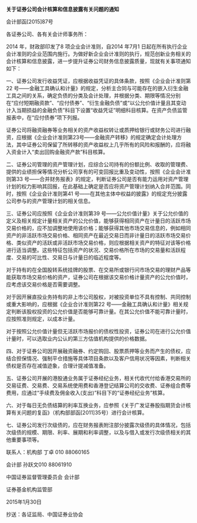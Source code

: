 **关于证券公司会计核算和信息披露有关问题的通知**

会计部函[2015]87号

各证券公司、各有关会计师事务所：

2014 年，财政部印发了8 项企业会计准则，自2014 年7月1
日起在所有执行企业会计准则的企业范围内施行。为做好新企业会计准则的执行，规范创新业务相关的会计核算和信息披露，进一步提升证券公司财务信息披露质量，现就有关事项通知如下：

一、证券公司发行收益凭证，应根据收益凭证的具体条款，按照《企业会计准则第22
号——金融工具确认和计量》的规定，分析主合同与可能存在的嵌入衍生金融工具之间的关系，确定负债的分类及会计处理，并根据分类、期限等情况分别在“应付短期融资款”、“应付债券”、“衍生金融负债”或“以公允价值计量且其变动计入当期损益的金融负债”科目下设置“收益凭证”明细科目核算。在资产负债监管报表中，在“应付债券”项下列报。

证券公司将融资融券等业务相关的资产收益权转让或质押给银行或财务公司进行融资，应根据《企业会计准则第23号——金融资产转移》的规定确定会计处理方法，其中证券公司保留了所转移的资产收益权上几乎所有的风险和报酬的，应将融入资金计入“卖出回购金融资产款”科目核算。

二、证券公司管理的资产管理计划，应综合公司持有的份额比例、收取的管理费、提供的业绩担保等情况分析公司享有的可变回报比重及变动性，按照《企业会计准则第33
号——合并财务报表》的规定，判断证券公司是否有能力运用对资产管理计划的权力影响其回报，在此基础上确定是否应将资产管理计划纳入合并范围。同时，按照《企业会计准则第41
号——在其他主体中权益的披露》的规定充分披露公司参与的资产管理计划的相关信息。

三、证券公司应按照《企业会计准则第39
号——公允价值计量》关于公允价值的定义及相关规定计量相关资产的公允价值，能够获得相同资产在计量日的活跃市场交易价格的，应不加调整地使用该价格；能够获得其他市场交易信息的，例如相同资产的非活跃市场交易价格、相同资产在最近交易日而非计量日的活跃市场交易价格、类似资产的活跃或非活跃市场交易价格，则应根据相关资产的特征对该等价格进行适当调整。这些特征包括资产的状况、交易价格所在市场的交易量和活跃程度、交易的可比性、交易日与计量日的临近程度等。

对于持有的在全国股转系统挂牌的股票、在交易所或银行问市场交易的理财产品等能获取市场交易价格的资产，证券公司在根据该交易价格计量资产的公允价值时，应考虑该交易价格是否需要调整。

对于因开展直投业务持有的非上市公司股权，对被投资单位不具有控制、共同控制或重大影响的，应根据《企业合计准则第22
号——金融工具确认和计量》相关规定判断该股权投资的公允价值是否能够可靠计量。在其公允价值不能可靠计量时，应按照准则规定，以成本计量。

对于按照公允价值计量但无活跃市场报价的债权性投资，证券公司在进行公允价值计量时，可以选取业内公认的第三方估值机构提供的价格数据。

四、对于证券公司因开展融资融券、约定购回、股票质押等业务而产生的债权，应结合担保情况、强制平仓措施等具体项目条款以及客户信用状况等因素，判断相关债权是否存在减值迹象，合理计提减值准备。

五、证券公司开展的港股通业务属于证券经纪业务，相关代收代付给香港交易所的交易征费、交易费、交易系统使用费和香港登记结算公司的交收费、证券组合费等费用，应通过“手续费及佣金收入(支出)”科目下的“证券经纪业务”核算。

六、对于每日无负债结算的利率互换业务，应参照《关于广发证券股指期货会计核算有关问题的复函》（机构部部函[2011]35号）进行会计核算。

七、证券公司发行次级债的，应在财务报表附注部分披露次级债的具体情况，包括次级债的规模、期限、利率、展期和利率调整，以及与借入或发行次级债相关的其他重要事项等。

联系人：机构部 丁卓 010 88060165

会计部 孙跃文010 88061910

中国证券监督管理委员会 会计部

证券基金机构监管部

2015年1月30日

抄送：各证监局、中国证券业协会

